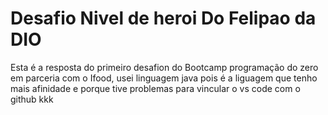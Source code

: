 <h1>Desafio Nivel de heroi Do Felipao da DIO</h1>
<p>
  Esta é a resposta do primeiro desafion do Bootcamp programação do zero em parceria com o Ifood, usei linguagem java pois é a liguagem que tenho mais afinidade e porque tive problemas para vincular o vs code com o github kkk 
</p>
